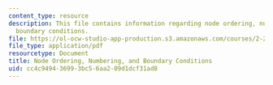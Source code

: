 ```yaml
---
content_type: resource
description: This file contains information regarding node ordering, numbering, and
  boundary conditions.
file: https://ol-ocw-studio-app-production.s3.amazonaws.com/courses/2-29-numerical-fluid-mechanics-spring-2015/cc4c949436993bc56aa209d1dcf31ad8_MIT2_29S15_Node_Ordering.pdf
file_type: application/pdf
resourcetype: Document
title: Node Ordering, Numbering, and Boundary Conditions
uid: cc4c9494-3699-3bc5-6aa2-09d1dcf31ad8
---
```

